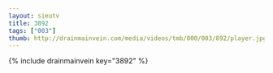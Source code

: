 ```yaml
--- 
layout: sieutv
title: 3892
tags: ["003"]
thumb: http://drainmainvein.com/media/videos/tmb/000/003/892/player.jpg
---
```

{% include drainmainvein key="3892" %} 
